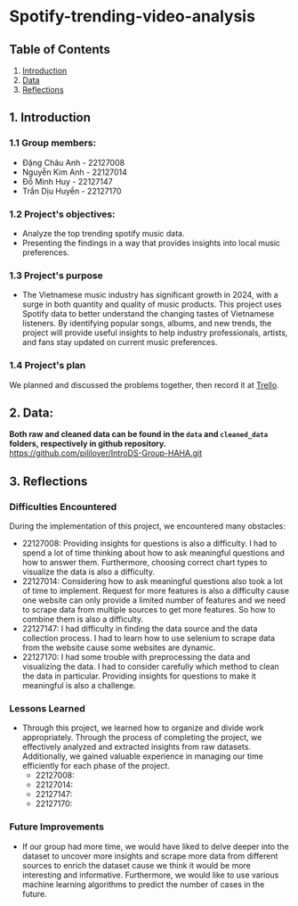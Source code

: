 # Spotify-trending-video-analysis

## Table of Contents
1. [Introduction](#introduction)
2. [Data](#2-data)
3. [Reflections](#3-reflections)

## 1. Introduction
### 1.1 Group members:
- Đặng Châu Anh - 22127008
- Nguyễn Kim Anh - 22127014
- Đỗ Minh Huy - 22127147
- Trần Dịu Huyền - 22127170

### 1.2 Project's objectives:
- Analyze the top trending spotify music data.
- Presenting the findings in a way that provides insights into local music preferences.

### 1.3 Project's purpose 
- The Vietnamese music industry has significant growth in 2024, with a surge in both quantity and quality of music products. This project uses Spotify data to better understand the changing tastes of Vietnamese listeners. By identifying popular songs, albums, and new trends, the project will provide useful insights to help industry professionals, artists, and fans stay updated on current music preferences.

### 1.4 Project's plan
We planned and discussed the problems together, then record it at [Trello](https://trello.com/invite/b/677049104337e628b16d8c89/ATTI5b031e9a62ca1955914d816f60c99ea82B2B34B1/introdsspotify-rewind-2024).

## 2. Data:
**Both raw and cleaned data can be found in the `data` and `cleaned_data` folders, respectively in github repository.**
https://github.com/pililover/IntroDS-Group-HAHA.git

## 3. Reflections
### **Difficulties Encountered**
During the implementation of this project, we encountered many obstacles:
- 22127008: Providing insights for questions is also a difficulty. I had to spend a lot of time thinking about how to ask meaningful questions and how to answer them. Furthermore, choosing correct chart types to visualize the data is also a difficulty.
- 22127014: Considering how to ask meaningful questions also took a lot of time to implement. Request for more features is also a difficulty cause one website can only provide a limited number of features and we need to scrape data from multiple sources to get more features. So how to combine them is also a difficulty.
- 22127147: I had difficulty in finding the data source and the data collection process. I had to learn how to use selenium to scrape data from the website cause some websites are dynamic.
- 22127170: I had some trouble with preprocessing the data and visualizing the data. I had to consider carefully which method to clean the data in particular. Providing insights for questions to make it meaningful is also a challenge.

### **Lessons Learned**
- Through this project, we learned how to organize and divide work appropriately. Through the process of completing the project, we effectively analyzed and extracted insights from raw datasets. Additionally, we gained valuable experience in managing our time efficiently for each phase of the project.
    - 22127008: 
    - 22127014: 
    - 22127147: 
    - 22127170: 

### **Future Improvements**
- If our group had more time, we would have liked to delve deeper into the dataset to uncover more insights and scrape more data from different sources to enrich the dataset cause we think it would be more interesting and informative. Furthermore, we would like to use various machine learning algorithms to predict the number of cases in the future.